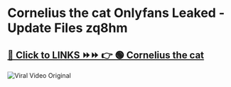
 # Cornelius the cat Onlyfans Leaked - Update Files zq8hm

## <h2><a href="https://clipsfans.com/Cornelius_the_cat&ref=git">🔗 Click to LINKS ⏩⏩ 👉 🟢 Cornelius the cat </a></h2>

<a href="https://clipsfans.com/Cornelius_the_cat&ref=git" rel="nofollow" data-target="animated-image.originalLink"><img src="https://i.ibb.co.com/xMMVF88/686577567.gif" alt="Viral Video Original" style="max-width: 100%; display: inline-block;" data-target="animated-image.originalImage"></a>

